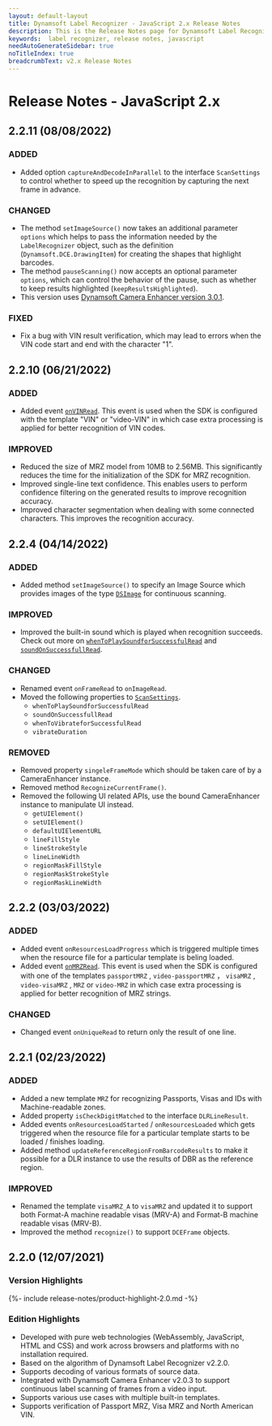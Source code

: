 ```yaml
---
layout: default-layout
title: Dynamsoft Label Recognizer - JavaScript 2.x Release Notes 
description: This is the Release Notes page for Dynamsoft Label Recognizer JavaScript SDK.
keywords:  label recognizer, release notes, javascript
needAutoGenerateSidebar: true
noTitleIndex: true
breadcrumbText: v2.x Release Notes
---
```


# Release Notes - JavaScript 2.x

## 2.2.11 (08/08/2022)

### ADDED

* Added option `captureAndDecodeInParallel` to the interface `ScanSettings` to control whether to speed up the recognition by capturing the next frame in advance.

### CHANGED

* The method `setImageSource()` now takes an additional parameter `options` which helps to pass the information needed by the `LabelRecognizer` object, such as the definition (`Dynamsoft.DCE.DrawingItem`) for creating the shapes that highlight barcodes.
* The method `pauseScanning()` now accepts an optional parameter `options`, which can control the behavior of the pause, such as whether to keep results highlighted (`keepResultsHighlighted`).
* This version uses [Dynamsoft Camera Enhancer version 3.0.1](https://www.dynamsoft.com/camera-enhancer/docs/programming/javascript/release-note/release-notes-3.x.html?ver=latest#301-08042022).

### FIXED

* Fix a bug with VIN result verification, which may lead to errors when the VIN code start and end with the character "1".

## 2.2.10 (06/21/2022)

### ADDED

* Added event [`onVINRead`](../api-reference/recognize.md#onvinread). This event is used when the SDK is configured with the template "VIN" or "video-VIN" in which case extra processing is applied for better recognition of VIN codes.

### IMPROVED

* Reduced the size of MRZ model from 10MB to 2.56MB. This significantly reduces the time for the initialization of the SDK for MRZ recognition.
* Improved single-line text confidence. This enables users to perform confidence filtering on the generated results to improve recognition accuracy.
* Improved character segmentation when dealing with some connected characters. This improves the recognition accuracy.

## 2.2.4 (04/14/2022)

### ADDED

* Added method `setImageSource()` to specify an Image Source which provides images of the type [`DSImage`](../api-reference/interface/dsimage.md) for continuous scanning.

### IMPROVED

* Improved the built-in sound which is played when recognition succeeds. Check out more on [`whenToPlaySoundforSuccessfulRead`](../api-reference/interface/dlr-scansettings.md#whentoplaysoundforsuccessfulread-string) and [`soundOnSuccessfullRead`](../api-reference/interface/dlr-scansettings.md#soundonsuccessfullread-string).

### CHANGED

* Renamed event `onFrameRead` to `onImageRead`.
* Moved the following properties to [`ScanSettings`](../api-reference/interface/dlr-scansettings.md).
  * `whenToPlaySoundforSuccessfulRead`
  * `soundOnSuccessfullRead`
  * `whenToVibrateforSuccessfulRead`
  * `vibrateDuration`

### REMOVED

* Removed property `singeleFrameMode` which should be taken care of by a CameraEnhancer instance.
* Removed method `RecognizeCurrentFrame()`.
* Removed the following UI related APIs, use the bound CameraEnhancer instance to manipulate UI instead.
  * `getUIElement()`
  * `setUIElement()`
  * `defaultUIElementURL`
  * `lineFillStyle`
  * `lineStrokeStyle`
  * `lineLineWidth`
  * `regionMaskFillStyle`
  * `regionMaskStrokeStyle`
  * `regionMaskLineWidth`

## 2.2.2 (03/03/2022)

### ADDED

* Added event `onResourcesLoadProgress` which is triggered multiple times when the resource file for a particular template is beling loaded.
* Added event [`onMRZRead`](../api-reference/recognize.md#onmrzread). This event is used when the SDK is configured with one of the templates `passportMRZ` , `video-passportMRZ` ， `visaMRZ` , `video-visaMRZ` , `MRZ` or `video-MRZ` in which case extra processing is applied for better recognition of MRZ strings.

### CHANGED

* Changed event `onUniqueRead` to return only the result of one line.

## 2.2.1 (02/23/2022)

### ADDED

* Added a new template `MRZ` for recognizing Passports, Visas and IDs with Machine-readable zones.
* Added property `isCheckDigitMatched` to the interface `DLRLineResult`.
* Added events `onResourcesLoadStarted` / `onResourcesLoaded` which gets triggered when the resource file for a particular template starts to be loaded / finishes loading.
* Added method `updateReferenceRegionFromBarcodeResults` to make it possible for a DLR instance to use the results of DBR as the reference region.

### IMPROVED

* Renamed the template `visaMRZ_A` to `visaMRZ` and updated it to support both Format-A machine readable visas (MRV-A) and Format-B machine readable visas (MRV-B).
* Improved the method `recognize()` to support `DCEFrame` objects.

## 2.2.0 (12/07/2021)

<div class="fold-panel-prefix"></div>

### Version Highlights <i class="fa fa-caret-down"></i>

<div class="fold-panel-start"></div>

{%- include release-notes/product-highlight-2.0.md -%}

<div class="fold-panel-end"></div>

### Edition Highlights

* Developed with pure web technologies (WebAssembly, JavaScript, HTML and CSS) and work across browsers and platforms with no installation required.
* Based on the algorithm of Dynamsoft Label Recognizer v2.2.0.
* Supports decoding of various formats of source data.
* Integrated with Dynamsoft Camera Enhancer v2.0.3 to support continuous label scanning of frames from a video input.
* Supports various use cases with multiple built-in templates.
* Supports verification of Passport MRZ, Visa MRZ and North American VIN.
